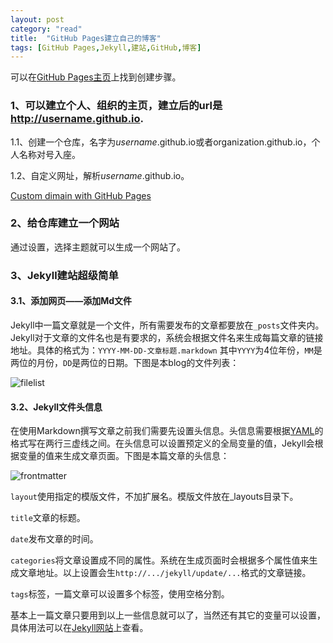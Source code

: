 ```yaml
---
layout: post
category: "read"
title:  "GitHub Pages建立自己的博客"
tags: [GitHub Pages,Jekyll,建站,GitHub,博客]
---
```


可以在[GitHub Pages主页]( https://pages.github.com "GitHub Pages主页")上找到创建步骤。

### 1、可以建立个人、组织的主页，建立后的url是**http://username.github.io**.

1.1、创建一个仓库，名字为*username*.github.io或者organization.github.io，个人名称对号入座。

1.2、自定义网址，解析*username*.github.io。

[Custom dimain with GitHub Pages]( https://help.github.com/categories/github-pages-basics/ "Custom dimain with GitHub Pages")



### 2、给仓库建立一个网站

通过设置，选择主题就可以生成一个网站了。



### 3、Jekyll建站超级简单

#### 3.1、添加网页——添加Md文件

Jekyll中一篇文章就是一个文件，所有需要发布的文章都要放在`_posts`文件夹内。Jekyll对于文章的文件名也是有要求的，系统会根据文件名来生成每篇文章的链接地址。具体的格式为：`YYYY-MM-DD-文章标题.markdown` 其中`YYYY`为4位年份，`MM`是两位的月份，`DD`是两位的日期。下图是本blog的文件列表：

![filelist](http://wellsnakeblog.qiniudn.com/2014052201filelist.png)

#### 3.2、Jekyll文件头信息

在使用Markdown撰写文章之前我们需要先设置头信息。头信息需要根据[YAML](http://yaml.org/)的格式写在两行三虚线之间。在头信息可以设置预定义的全局变量的值，Jekyll会根据变量的值来生成文章页面。下图是本篇文章的头信息：

![frontmatter](http://wellsnakeblog.qiniudn.com/2014052201frontmatter.png)

`layout`使用指定的模版文件，不加扩展名。模版文件放在_layouts目录下。

`title`文章的标题。

`date`发布文章的时间。

`categories`将文章设置成不同的属性。系统在生成页面时会根据多个属性值来生成文章地址。以上设置会生`http://.../jekyll/update/...`格式的文章链接。

`tags`标签，一篇文章可以设置多个标签，使用空格分割。

基本上一篇文章只要用到以上一些信息就可以了，当然还有其它的变量可以设置，具体用法可以在[Jekyll网站](http://jekyllrb.com/docs/frontmatter/)上查看。